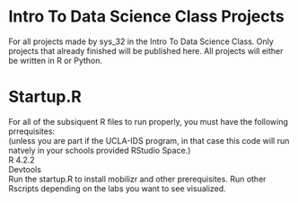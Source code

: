 # Intro To Data Science Class Projects
For all projects made by sys_32 in the Intro To Data Science Class. Only projects that already finished will be published here. All projects will either be written in R or Python.

# Startup.R
For all of the subsiquent R files to run properly, you must have the following prrequisites:\
(unless you are part if the UCLA-IDS program, in that case this code will run natvely in your schools provided RStudio Space.)\
R 4.2.2\
Devtools\
Run the startup.R to install mobilizr and other prerequisites.
Run other Rscripts depending on the labs you want to see visualized.
